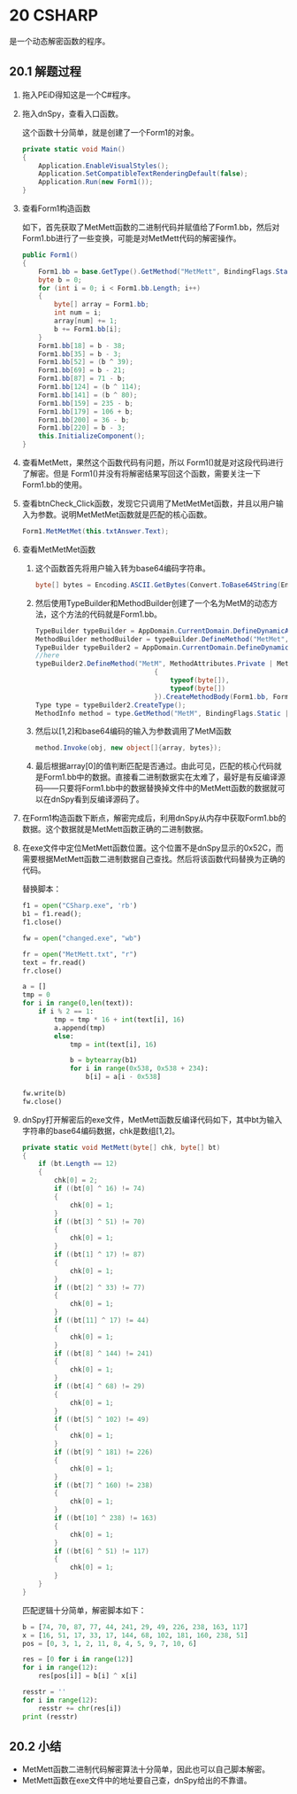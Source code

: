 # 20 CSHARP


是一个动态解密函数的程序。


## 20.1 解题过程

1. 拖入PEiD得知这是一个C#程序。

2. 拖入dnSpy，查看入口函数。

   这个函数十分简单，就是创建了一个Form1的对象。

   ```c#
   private static void Main()
   {
       Application.EnableVisualStyles();
       Application.SetCompatibleTextRenderingDefault(false);
       Application.Run(new Form1());
   }
   ```

3. 查看Form1构造函数

   如下，首先获取了MetMett函数的二进制代码并赋值给了Form1.bb，然后对Form1.bb进行了一些变换，可能是对MetMett代码的解密操作。

   ```c#
   public Form1()
   {
       Form1.bb = base.GetType().GetMethod("MetMett", BindingFlags.Static | BindingFlags.NonPublic).GetMethodBody().GetILAsByteArray();
       byte b = 0;
       for (int i = 0; i < Form1.bb.Length; i++)
       {
           byte[] array = Form1.bb;
           int num = i;
           array[num] += 1;
           b += Form1.bb[i];
       }
       Form1.bb[18] = b - 38;
       Form1.bb[35] = b - 3;
       Form1.bb[52] = (b ^ 39);
       Form1.bb[69] = b - 21;
       Form1.bb[87] = 71 - b;
       Form1.bb[124] = (b ^ 114);
       Form1.bb[141] = (b ^ 80);
       Form1.bb[159] = 235 - b;
       Form1.bb[179] = 106 + b;
       Form1.bb[200] = 36 - b;
       Form1.bb[220] = b - 3;
       this.InitializeComponent();
   }
   ```

4. 查看MetMett，果然这个函数代码有问题，所以 Form1()就是对这段代码进行了解密。但是 Form1()并没有将解密结果写回这个函数，需要关注一下Form1.bb的使用。

5. 查看btnCheck_Click函数，发现它只调用了MetMetMet函数，并且以用户输入为参数。说明MetMetMet函数就是匹配的核心函数。

   ```c#
   Form1.MetMetMet(this.txtAnswer.Text);
   ```

6. 查看MetMetMet函数

   1. 这个函数首先将用户输入转为base64编码字符串。

      ```c#
      byte[] bytes = Encoding.ASCII.GetBytes(Convert.ToBase64String(Encoding.ASCII.GetBytes(sss)));
      ```

   2. 然后使用TypeBuilder和MethodBuilder创建了一个名为MetM的动态方法，这个方法的代码就是Form1.bb。

      ```c#
      TypeBuilder typeBuilder = AppDomain.CurrentDomain.DefineDynamicAssembly(assemblyName, AssemblyBuilderAccess.RunAndSave).DefineDynamicModule(assemblyName.Name, assemblyName.Name + ".exe").DefineType("RevKrT1", TypeAttributes.Public);
      MethodBuilder methodBuilder = typeBuilder.DefineMethod("MetMet", MethodAttributes.Private | MethodAttributes.Static, CallingConventions.Standard, null, null);
      TypeBuilder typeBuilder2 = AppDomain.CurrentDomain.DefineDynamicAssembly(assemblyName, AssemblyBuilderAccess.RunAndSave).DefineDynamicModule(assemblyName.Name, assemblyName.Name + ".exe").DefineType("RevKrT2", TypeAttributes.Public);
      //here
      typeBuilder2.DefineMethod("MetM", MethodAttributes.Private | MethodAttributes.Static, CallingConventions.Standard, null, new Type[]
                                    {
                                        typeof(byte[]),
                                        typeof(byte[])
                                    }).CreateMethodBody(Form1.bb, Form1.bb.Length); 
      Type type = typeBuilder2.CreateType();
      MethodInfo method = type.GetMethod("MetM", BindingFlags.Static | BindingFlags.NonPublic);
      ```

   3. 然后以[1,2]和base64编码的输入为参数调用了MetM函数

      ```c#
      method.Invoke(obj, new object[]{array, bytes});
      ```

   4. 最后根据array[0]的值判断匹配是否通过。由此可见，匹配的核心代码就是Form1.bb中的数据。直接看二进制数据实在太难了，最好是有反编译源码——只要将Form1.bb中的数据替换掉文件中的MetMett函数的数据就可以在dnSpy看到反编译源码了。

7. 在Form1构造函数下断点，解密完成后，利用dnSpy从内存中获取Form1.bb的数据。这个数据就是MetMett函数正确的二进制数据。

8. 在exe文件中定位MetMett函数位置。这个位置不是dnSpy显示的0x52C，而需要根据MetMett函数二进制数据自己查找。然后将该函数代码替换为正确的代码。

   替换脚本：

   ```python
   f1 = open("CSharp.exe", 'rb')
   b1 = f1.read();
   f1.close()
   
   fw = open("changed.exe", "wb")
   
   fr = open("MetMett.txt", "r")
   text = fr.read()
   fr.close()
   
   a = []
   tmp = 0
   for i in range(0,len(text)):
       if i % 2 == 1:
           tmp = tmp * 16 + int(text[i], 16)
           a.append(tmp)
           else:
               tmp = int(text[i], 16)
   
               b = bytearray(b1)
               for i in range(0x538, 0x538 + 234):
                   b[i] = a[i - 0x538]
                   
   fw.write(b)
   fw.close()
   ```

9. dnSpy打开解密后的exe文件，MetMett函数反编译代码如下，其中bt为输入字符串的base64编码数据，chk是数组[1,2]。

   ```c#
   private static void MetMett(byte[] chk, byte[] bt)
   {
       if (bt.Length == 12)
       {
           chk[0] = 2;
           if ((bt[0] ^ 16) != 74)
           {
               chk[0] = 1;
           }
           if ((bt[3] ^ 51) != 70)
           {
               chk[0] = 1;
           }
           if ((bt[1] ^ 17) != 87)
           {
               chk[0] = 1;
           }
           if ((bt[2] ^ 33) != 77)
           {
               chk[0] = 1;
           }
           if ((bt[11] ^ 17) != 44)
           {
               chk[0] = 1;
           }
           if ((bt[8] ^ 144) != 241)
           {
               chk[0] = 1;
           }
           if ((bt[4] ^ 68) != 29)
           {
               chk[0] = 1;
           }
           if ((bt[5] ^ 102) != 49)
           {
               chk[0] = 1;
           }
           if ((bt[9] ^ 181) != 226)
           {
               chk[0] = 1;
           }
           if ((bt[7] ^ 160) != 238)
           {
               chk[0] = 1;
           }
           if ((bt[10] ^ 238) != 163)
           {
               chk[0] = 1;
           }
           if ((bt[6] ^ 51) != 117)
           {
               chk[0] = 1;
           }
       }
   }
   ```

   匹配逻辑十分简单，解密脚本如下：

   ```python
   b = [74, 70, 87, 77, 44, 241, 29, 49, 226, 238, 163, 117]
   x = [16, 51, 17, 33, 17, 144, 68, 102, 181, 160, 238, 51]
   pos = [0, 3, 1, 2, 11, 8, 4, 5, 9, 7, 10, 6]
   
   res = [0 for i in range(12)]
   for i in range(12):
       res[pos[i]] = b[i] ^ x[i]
   
   resstr = ''
   for i in range(12):
       resstr += chr(res[i])
   print (resstr)
   ```

## 20.2 小结

* MetMett函数二进制代码解密算法十分简单，因此也可以自己脚本解密。
* MetMett函数在exe文件中的地址要自己查，dnSpy给出的不靠谱。